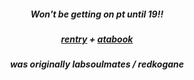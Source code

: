 
<h5 align="center"

Won't be getting on pt until 19!!
  
<h5 align="center"> 

[rentry](https://rentry.co/koganee) + [atabook](https://keithgane.atabook.org/)

<h5 align="center"> 
was originally labsoulmates / redkogane
